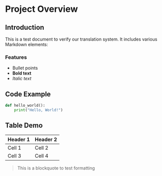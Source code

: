 # Project Overview

## Introduction

This is a test document to verify our translation system. It includes various Markdown elements:

### Features

- Bullet points
- **Bold text**
- _Italic text_

## Code Example

```python
def hello_world():
    print("Hello, World!")
```

## Table Demo

| Header 1 | Header 2 |
| -------- | -------- |
| Cell 1   | Cell 2   |
| Cell 3   | Cell 4   |

> This is a blockquote to test formatting

